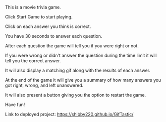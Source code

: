 This is a movie trivia game.

Click Start Game to start playing.

Click on each answer you think is correct.

You have 30 seconds to answer each question.

After each question the game will tell you if you were right or not.

If you were wrong or didn't answer the question during the time limit it will tell you the correct answer.

It will also display a matching gif along with the results of each answer. 

At the end of the game it will give you a summary of how many answers you got right, wrong, and left unanswered.

It will also present a button giving you the option to restart the game.

Have fun!

Link to deployed project: https://shibby220.github.io/GifTastic/